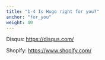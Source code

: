 ```yaml
---
title: "1-4 Is Hugo right for you?"
anchor: "for_you"
weight: 40
---
```


Disqus: https://disqus.com/

Shopify: https://www.shopify.com/